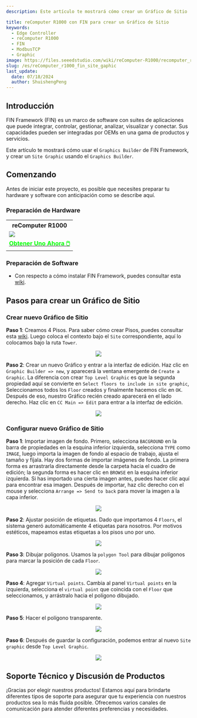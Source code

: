 ```yaml
---
description: Este artículo te mostrará cómo crear un Gráfico de Sitio

title: reComputer R1000 con FIN para crear un Gráfico de Sitio
keywords:
  - Edge Controller
  - reComputer R1000
  - FIN
  - ModbusTCP
  - Graphic
image: https://files.seeedstudio.com/wiki/reComputer-R1000/recomputer_r_images/01.png
slug: /es/reComputer_r1000_fin_site_gaphic
last_update:
  date: 07/18/2024
  author: ShuishengPeng
---
```


## Introducción 
FIN Framework (FIN) es un marco de software con suites de aplicaciones que puede integrar, controlar, gestionar, analizar, visualizar y conectar. Sus capacidades pueden ser integradas por OEMs en una gama de productos y servicios.

Este artículo te mostrará cómo usar el `Graphics Builder` de FIN Framework, y crear un `Site Graphic` usando el `Graphics Builder`.

## Comenzando

Antes de iniciar este proyecto, es posible que necesites preparar tu hardware y software con anticipación como se describe aquí.

### Preparación de Hardware

<div class="table-center">
	<table class="table-nobg">
    <tr class="table-trnobg">
      <th class="table-trnobg">reComputer R1000</th>
		</tr>
    <tr class="table-trnobg"></tr>
		<tr class="table-trnobg">
			<td class="table-trnobg"><div style={{textAlign:'center'}}><img src="https://files.seeedstudio.com/wiki/reComputer-R1000/recomputer_r_images/01.png" style={{width:300, height:'auto'}}/></div></td>
		</tr>
    <tr class="table-trnobg"></tr>
		<tr class="table-trnobg">
			<td class="table-trnobg"><div class="get_one_now_container" style={{textAlign: 'center'}}><a class="get_one_now_item" href="https://www.seeedstudio.com/reComputer-R1025-10-p-5895.html" target="_blank">
              <strong><span><font color={'FFFFFF'} size={"4"}> Obtener Uno Ahora 🖱️</font></span></strong>
          </a></div></td>
        </tr>
    </table>
    </div>

### Preparación de Software
* Con respecto a cómo instalar FIN Framework, puedes consultar esta [wiki](https://wiki.seeedstudio.com/es/reComputer_r1000_install_fin/).

## Pasos para crear un Gráfico de Sitio
### Crear nuevo Gráfico de Sitio
**Paso 1**: Creamos 4 Pisos. Para saber cómo crear Pisos, puedes consultar esta [wiki](https://wiki.seeedstudio.com/es/reComputer_r1000_fin_modbus_tcp_and_rtu/). Luego coloca el contexto bajo el `Site` correspondiente, aquí lo colocamos bajo la ruta `Tower`.

<center><img width={600} src="https://files.seeedstudio.com/wiki/reComputer-R1000/fin/Site_graphic_path_and_floor.png" /></center>

**Paso 2**: Crear un nuevo Gráfico y entrar a la interfaz de edición. Haz clic en `Graphic Builder => new`, y aparecerá la ventana emergente de `Create a Graphic`. La diferencia con crear `Top Level Graphic` es que la segunda propiedad aquí se convierte en `Select floors to include in site graphic`, Seleccionamos todos los `Floor` creados y finalmente hacemos clic en `OK`. Después de eso, nuestro Gráfico recién creado aparecerá en el lado derecho. Haz clic en `CC Main => Edit` para entrar a la interfaz de edición.

<center><img width={600} src="https://files.seeedstudio.com/wiki/reComputer-R1000/fin/Site_graphic_1.gif" /></center>

### Configurar nuevo Gráfico de Sitio

**Paso 1**: Importar imagen de fondo. Primero, selecciona `BACGROUND` en la barra de propiedades en la esquina inferior izquierda, selecciona `TYPE` como `IMAGE`, luego importa la imagen de fondo al espacio de trabajo, ajusta el tamaño y fíjala. Hay dos formas de importar imágenes de fondo. La primera forma es arrastrarla directamente desde la carpeta hacia el cuadro de edición; la segunda forma es hacer clic en `BROWSE` en la esquina inferior izquierda. Si has importado una cierta imagen antes, puedes hacer clic aquí para encontrar esa imagen. Después de importar, haz clic derecho con el mouse y selecciona `Arrange => Send to back` para mover la imagen a la capa inferior.

<center><img width={600} src="https://files.seeedstudio.com/wiki/reComputer-R1000/fin/Site_graphic_2.gif" /></center>

**Paso 2**: Ajustar posición de etiquetas. Dado que importamos 4 `Floors`, el sistema generó automáticamente 4 etiquetas para nosotros. Por motivos estéticos, mapeamos estas etiquetas a los pisos uno por uno.

<center><img width={600} src="https://files.seeedstudio.com/wiki/reComputer-R1000/fin/Site_graphic_3.gif" /></center>

**Paso 3**: Dibujar polígonos. Usamos la `polygon Tool` para dibujar polígonos para marcar la posición de cada `Floor`.

<center><img width={600} src="https://files.seeedstudio.com/wiki/reComputer-R1000/fin/Site_graphic_4.gif" /></center>

**Paso 4**: Agregar `Virtual points`. Cambia al panel `Virtual points` en la izquierda, selecciona el `virtual point` que coincida con el `Floor` que seleccionamos, y arrástralo hacia el polígono dibujado.

<center><img width={600} src="https://files.seeedstudio.com/wiki/reComputer-R1000/fin/Site_graphic_5.gif" /></center>

**Paso 5**: Hacer el polígono transparente.

<center><img width={600} src="https://files.seeedstudio.com/wiki/reComputer-R1000/fin/Site_graphic_6.gif" /></center>

**Paso 6**: Después de guardar la configuración, podemos entrar al nuevo `Site graphic` desde `Top Level Graphic`.

<center><img width={600} src="https://files.seeedstudio.com/wiki/reComputer-R1000/fin/Site_graphic_7.gif" /></center>

## Soporte Técnico y Discusión de Productos

¡Gracias por elegir nuestros productos! Estamos aquí para brindarte diferentes tipos de soporte para asegurar que tu experiencia con nuestros productos sea lo más fluida posible. Ofrecemos varios canales de comunicación para atender diferentes preferencias y necesidades.

<div class="button_tech_support_container">
<a href="https://forum.seeedstudio.com/" class="button_forum"></a> 
<a href="https://www.seeedstudio.com/contacts" class="button_email"></a>
</div>

<div class="button_tech_support_container">
<a href="https://discord.gg/eWkprNDMU7" class="button_discord"></a> 
<a href="https://github.com/Seeed-Studio/wiki-documents/discussions/69" class="button_discussion"></a>
</div>